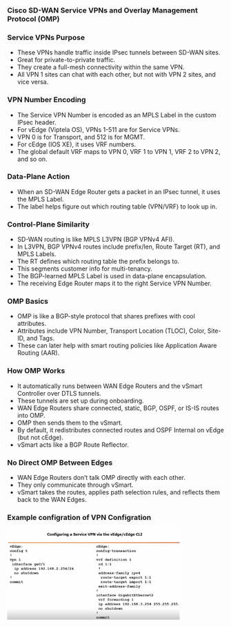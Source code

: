 ### Cisco SD-WAN Service VPNs and Overlay Management Protocol (OMP)

### Service VPNs Purpose
- These VPNs handle traffic inside IPsec tunnels between SD-WAN sites.
- Great for private-to-private traffic.
- They create a full-mesh connectivity within the same VPN.
- All VPN 1 sites can chat with each other, but not with VPN 2 sites, and vice versa.

### VPN Number Encoding
- The Service VPN Number is encoded as an MPLS Label in the custom IPsec header.
- For vEdge (Viptela OS), VPNs 1-511 are for Service VPNs.
- VPN 0 is for Transport, and 512 is for MGMT.
- For cEdge (IOS XE), it uses VRF numbers.
- The global default VRF maps to VPN 0, VRF 1 to VPN 1, VRF 2 to VPN 2, and so on.

### Data-Plane Action
- When an SD-WAN Edge Router gets a packet in an IPsec tunnel, it uses the MPLS Label.
- The label helps figure out which routing table (VPN/VRF) to look up in.

### Control-Plane Similarity
- SD-WAN routing is like MPLS L3VPN (BGP VPNv4 AFI).
- In L3VPN, BGP VPNv4 routes include prefix/len, Route Target (RT), and MPLS Labels.
- The RT defines which routing table the prefix belongs to.
- This segments customer info for multi-tenancy.
- The BGP-learned MPLS Label is used in data-plane encapsulation.
- The receiving Edge Router maps it to the right Service VPN Number.
### OMP Basics
- OMP is like a BGP-style protocol that shares prefixes with cool attributes.
- Attributes include VPN Number, Transport Location (TLOC), Color, Site-ID, and Tags.
- These can later help with smart routing policies like Application Aware Routing (AAR).

### How OMP Works
- It automatically runs between WAN Edge Routers and the vSmart Controller over DTLS tunnels.
- These tunnels are set up during onboarding.
- WAN Edge Routers share connected, static, BGP, OSPF, or IS-IS routes into OMP.
- OMP then sends them to the vSmart.
- By default, it redistributes connected routes and OSPF Internal on vEdge (but not cEdge).
- vSmart acts like a BGP Route Reflector.

### No Direct OMP Between Edges
- WAN Edge Routers don’t talk OMP directly with each other.
- They only communicate through vSmart.
- vSmart takes the routes, applies path selection rules, and reflects them back to the WAN Edges.

### Example configration of VPN Configration

<img src="../images/vpn_configration.png" alt="Verifying & Troubleshooting SD-WAN Controller Onboarding from CLI" width="400"/>